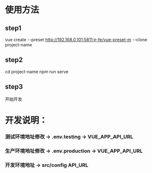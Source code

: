 # 使用方法

## step1

vue create --preset http://192.168.0.101:5811:jr-fe/vue-preset-m --clone project-name

## step2

cd project-name npm run serve

## step3

开始开发

# 开发说明：

### 测试环境地址修改 -> .env.testing -> VUE_APP_API_URL

### 生产环境地址修改 -> .env.production -> VUE_APP_API_URL

### 开发环境地址 -> src/config API_URL
